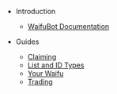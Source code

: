 - Introduction
    - [WaifuBot Documentation](README.md)

- Guides
    - [Claiming](Claiming.md)
    - [List and ID Types](List.md)
    - [Your Waifu](Waifu.md)
    - [Trading](Trading.md)
